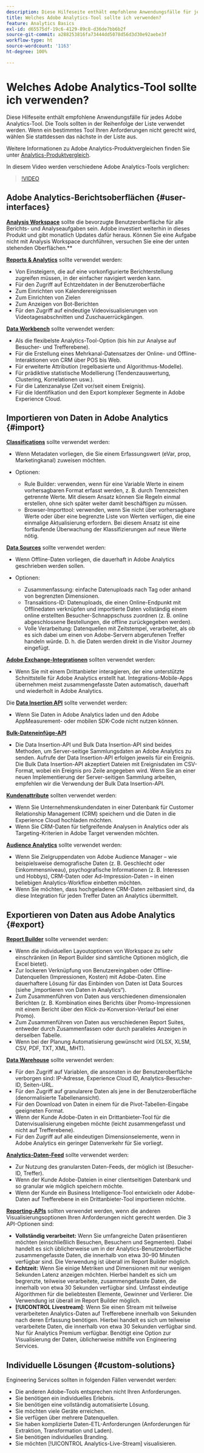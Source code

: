 ```yaml
---
description: Diese Hilfeseite enthält empfohlene Anwendungsfälle für jedes Adobe Analytics-Tool. Die Tools sollten in der Reihenfolge der Liste verwendet werden. Wenn ein bestimmtes Tool Ihren Anforderungen nicht gerecht wird, wählen Sie stattdessen das nächste in der Liste aus.
title: Welches Adobe Analytics-Tool sollte ich verwenden?
feature: Analytics Basics
exl-id: d65575df-19c6-4129-89c8-d36de7bb6b2f
source-git-commit: a288253816fa73444dd5078d56d3d30e92aebe3f
workflow-type: ht
source-wordcount: '1163'
ht-degree: 100%

---
```


# Welches Adobe Analytics-Tool sollte ich verwenden?

Diese Hilfeseite enthält empfohlene Anwendungsfälle für jedes Adobe Analytics-Tool. Die Tools sollten in der Reihenfolge der Liste verwendet werden. Wenn ein bestimmtes Tool Ihren Anforderungen nicht gerecht wird, wählen Sie stattdessen das nächste in der Liste aus.

Weitere Informationen zu Adobe Analytics-Produktvergleichen finden Sie unter [Analytics-Produktvergleich](/help/analyze/get-started/analytics-product-comparison.md).

In diesem Video werden verschiedene Adobe Analytics-Tools verglichen:

>[!VIDEO](https://video.tv.adobe.com/v/27220/?quality=12)

## Adobe Analytics-Berichtsoberflächen {#user-interfaces}

**[Analysis Workspace](/help/analyze/analysis-workspace/home.md)** sollte die bevorzugte Benutzeroberfläche für alle Berichts- und Analyseaufgaben sein. Adobe investiert weiterhin in dieses Produkt und gibt monatlich Updates dafür heraus. Können Sie eine Aufgabe nicht mit Analysis Workspace durchführen, versuchen Sie eine der unten stehenden Oberflächen.**

**[Reports &amp; Analytics](/help/analyze/reports-analytics/overview/report-overview.md)** sollte verwendet werden:

* Von Einsteigern, die auf eine vorkonfigurierte Berichterstellung zugreifen müssen, in der einfacher navigiert werden kann.
* Für den Zugriff auf Echtzeitdaten in der Benutzeroberfläche
* Zum Einrichten von Kalenderereignissen
* Zum Einrichten von Zielen
* Zum Anzeigen von Bot-Berichten
* Für den Zugriff auf eindeutige Videovisualisierungen von Videotagesabschnitten und Zuschauerrückgängen.

**[Data Workbench](https://experienceleague.adobe.com/docs/data-workbench/using/home.html?lang=de)** sollte verwendet werden:

* Als die flexibelste Analytics-Tool-Option (bis hin zur Analyse auf Besucher- und Trefferebene).
* Für die Erstellung eines Mehrkanal-Datensatzes der Online- und Offline-Interaktionen von CRM über POS bis Web.
* Für erweiterte Attribution (regelbasierte und Algorithmus-Modelle).
* Für prädiktive statistische Modellierung (Tendenzauswertung, Clustering, Korrelationen usw.).
* Für die Latenzanalyse (Zeit vor/seit einem Ereignis).
* Für die Identifikation und den Export komplexer Segmente in Adobe Experience Cloud.

## Importieren von Daten in Adobe Analytics {#import}

**[Classifications](/help/components/classifications/c-classifications.md)** sollte verwendet werden:

* Wenn Metadaten vorliegen, die Sie einem Erfassungswert (eVar, prop, Marketingkanal) zuweisen möchten.
* Optionen:

   * Rule Builder: verwenden, wenn für eine Variable Werte in einem vorhersagbaren Format erfasst werden, z. B. durch Trennzeichen getrennte Werte. Mit diesem Ansatz können Sie Regeln einmal erstellen, ohne sich später weiter damit beschäftigen zu müssen.
   * Browser-Importtool: verwenden, wenn Sie nicht über vorhersagbare Werte oder über eine begrenzte Liste von Werten verfügen, die eine einmalige Aktualisierung erfordern. Bei diesem Ansatz ist eine fortlaufende Überwachung der Klassifizierungen auf neue Werte nötig.

**[Data Sources](/help/import/data-sources/overview.md)** sollte verwendet werden:

* Wenn Offline-Daten vorliegen, die dauerhaft in Adobe Analytics geschrieben werden sollen.
* Optionen:

   * Zusammenfassung: einfache Datenuploads nach Tag oder anhand von begrenzten Dimensionen.
   * Transaktions-ID: Datenuploads, die einen Online-Endpunkt mit Offlinedaten verknüpfen und importierte Daten vollständig einem online erstellten Besucher-Schnappschuss zuordnen (z. B. online abgeschlossene Bestellungen, die offline zurückgegeben werden).
   * Volle Verarbeitung: Datenquellen mit Zeitstempel, verarbeitet, als ob es sich dabei um einen von Adobe-Servern abgerufenen Treffer handeln würde. D. h. die Daten werden direkt in die Visitor Journey eingefügt.

**[Adobe Exchange-Integrationen](https://www.adobeexchange.com/experiencecloud.html)** sollten verwendet werden:

* Wenn Sie mit einem Drittanbieter interagieren, der eine unterstützte Schnittstelle für Adobe Analytics erstellt hat. Integrations-Mobile-Apps übernehmen meist zusammengefasste Daten automatisch, dauerhaft und wiederholt in Adobe Analytics.

Die **[Data Insertion API](/help/import/c-data-insertion-api/c-data-insertion-api.md)** sollte verwendet werden:

* Wenn Sie Daten in Adobe Analytics laden und den Adobe AppMeasurement- oder mobilen SDK-Code nicht nutzen können.

**[Bulk-Dateneinfüge-API](https://www.adobe.io/apis/experiencecloud/analytics/docs.html#!AdobeDocs/analytics-2.0-apis/master/bdia.md)**

* Die Data Insertion-API und Bulk Data Insertion-API sind beides Methoden, um Server-seitige Sammlungsdaten an Adobe Analytics zu senden. Aufrufe der Data Insertion-API erfolgen jeweils für ein Ereignis. Die Bulk Data Insertion-API akzeptiert Dateien mit Ereignisdaten im CSV-Format, wobei ein Ereignis pro Zeile angegeben wird. Wenn Sie an einer neuen Implementierung der Server-seitigen Sammlung arbeiten, empfehlen wir die Verwendung der Bulk Data Insertion-API.

**[Kundenattribute](https://experienceleague.adobe.com/docs/core-services/interface/customer-attributes/attributes.html?lang=de)** sollten verwendet werden:

* Wenn Sie Unternehmenskundendaten in einer Datenbank für Customer Relationship Management (CRM) speichern und die Daten in die Experience Cloud hochladen möchten.
* Wenn Sie CRM-Daten für tiefgreifende Analysen in Analytics oder als Targeting-Kriterien in Adobe Target verwenden möchten.

**[Audience Analytics](/help/integrate/c-audience-analytics/mc-audiences-aam.md)** sollte verwendet werden:

* Wenn Sie Zielgruppendaten von Adobe Audience Manager – wie beispielsweise demografische Daten (z. B. Geschlecht oder Einkommensniveau), psychografische Informationen (z. B. Interessen und Hobbys), CRM-Daten oder Ad-Impression-Daten – in einen beliebigen Analytics-Workflow einbetten möchten.
* Wenn Sie möchten, dass hochgeladene CRM-Daten zeitbasiert sind, da diese Integration für jeden Treffer Daten an Analytics übermittelt.

## Exportieren von Daten aus Adobe Analytics {#export}

**[Report Builder](/help/analyze/report-builder/home.md)** sollte verwendet werden:

* Wenn die individuellen Layoutoptionen von Workspace zu sehr einschränken (in Report Builder sind sämtliche Optionen möglich, die Excel bietet).
* Zur lockeren Verknüpfung von Benutzereingaben oder Offline-Datenquellen (Impressionen, Kosten) mit Adobe-Daten. Eine dauerhaftere Lösung für das Einbinden von Daten ist Data Sources (siehe „Importieren von Daten in Analytics“).
* Zum Zusammenführen von Daten aus verschiedenen dimensionalen Berichten (z. B. Kombination eines Berichts über Promo-Impressionen mit einem Bericht über den Klick-zu-Konversion-Verlauf bei einer Promo).
* Zum Zusammenführen von Daten aus verschiedenen Report Suites, entweder durch Zusammenfassen oder durch paralleles Anzeigen in derselben Tabelle.
* Wenn bei der Planung Automatisierung gewünscht wird (XLSX, XLSM, CSV, PDF, TXT, XML, MHT).

**[Data Warehouse](/help/export/data-warehouse/data-warehouse.md)** sollte verwendet werden:

* Für den Zugriff auf Variablen, die ansonsten in der Benutzeroberfläche verborgen sind: IP-Adresse, Experience Cloud ID, Analytics-Besucher-ID, Seiten-URL.
* Für den Zugriff auf granularere Daten als jene in der Benutzeroberfläche (denormalisierte Tabellenansicht).
* Für den Download von Daten in einem für die Pivot-Tabellen-Eingabe geeigneten Format.
* Wenn der Kunde Adobe-Daten in ein Drittanbieter-Tool für die Datenvisualisierung eingeben möchte (leicht zusammengefasst und nicht auf Trefferebene).
* Für den Zugriff auf alle eindeutigen Dimensionselemente, wenn in Adobe Analytics ein geringer Datenverkehr für Sie vorliegt.

**[Analytics-Daten-Feed](/help/export/analytics-data-feed/c-df-contents/datafeeds-contents.md)** sollte verwendet werden:

* Zur Nutzung des granularsten Daten-Feeds, der möglich ist (Besucher-ID, Treffer).
* Wenn der Kunde Adobe-Dateien in einer clientseitigen Datenbank und so granular wie möglich speichern möchte.
* Wenn der Kunde ein Business Intelligence-Tool entwickeln oder Adobe-Daten auf Trefferebene in ein Drittanbieter-Tool importieren möchte.

**[Reporting-APIs](https://www.adobe.io/apis/experiencecloud/analytics/docs.html#!AdobeDocs/analytics-2.0-apis/master/reporting-guide.md)** sollten verwendet werden, wenn die anderen Visualisierungsoptionen Ihren Anforderungen nicht gerecht werden. Die 3 API-Optionen sind:

* **Vollständig verarbeitet:** Wenn Sie umfangreiche Daten präsentieren möchten (einschließlich Besuchen, Besuchern und Segmenten). Dabei handelt es sich üblicherweise um in der Analytics-Benutzeroberfläche zusammengefasste Daten, die innerhalb von etwa 30–90 Minuten verfügbar sind. Die Verwendung ist überall im Report Builder möglich.
* **Echtzeit:** Wenn Sie einige Metriken und Dimensionen mit nur wenigen Sekunden Latenz anzeigen möchten. Hierbei handelt es sich um begrenzte, teilweise verarbeitete, zusammengefasste Daten, die innerhalb von etwa 30 Sekunden verfügbar sind. Umfasst eindeutige Algorithmen für die beliebtesten Elemente, Gewinner und Verlierer. Die Verwendung ist überall im Report Builder möglich.
* **[!UICONTROL Livestream]**: Wenn Sie einen Stream mit teilweise verarbeiteten Analytics-Daten auf Trefferebene innerhalb von Sekunden nach deren Erfassung benötigen. Hierbei handelt es sich um teilweise verarbeitete Daten, die innerhalb von etwa 30 Sekunden verfügbar sind. Nur für Analytics Premium verfügbar. Benötigt eine Option zur Visualisierung der Daten, üblicherweise mithilfe von Engineering Services.

## Individuelle Lösungen {#custom-solutions}

Engineering Services sollten in folgenden Fällen verwendet werden:

* Die anderen Adobe-Tools entsprechen nicht Ihren Anforderungen.
* Sie benötigen ein individuelles Erlebnis.
* Sie benötigen eine vollständig automatisierte Lösung.
* Sie möchten viele Geräte erreichen.
* Sie verfügen über mehrere Datenquellen.
* Sie haben komplizierte Daten-ETL-Anforderungen (Anforderungen für Extraktion, Transformation und Laden).
* Sie benötigen individuelles Branding.
* Sie möchten [!UICONTROL Analytics-Live-Stream] visualisieren.
